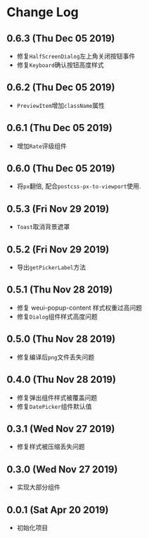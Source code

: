 # Change Log

## 0.6.3 (Thu Dec 05 2019)

-   修复`HalfScreenDialog`左上角关闭按钮事件
-   修复`Keyboard`确认按钮高度样式

## 0.6.2 (Thu Dec 05 2019)

-   `PreviewItem`增加`className`属性

## 0.6.1 (Thu Dec 05 2019)

-   增加`Rate`评级组件

## 0.6.0 (Thu Dec 05 2019)

-   将`px`翻倍, 配合`postcss-px-to-viewport`使用.

## 0.5.3 (Fri Nov 29 2019)

-   `Toast`取消背景遮罩

## 0.5.2 (Fri Nov 29 2019)

-   导出`getPickerLabel`方法

## 0.5.1 (Thu Nov 28 2019)

-   修复 weui-popup-content 样式权重过高问题
-   修复`Dialog`组件样式高度问题

## 0.5.0 (Thu Nov 28 2019)

-   修复编译后`png`文件丢失问题

## 0.4.0 (Thu Nov 28 2019)

-   修复弹出组件样式被覆盖问题
-   修复`DatePicker`组件默认值

## 0.3.1 (Wed Nov 27 2019)

-   修复样式被压缩丢失问题

## 0.3.0 (Wed Nov 27 2019)

-   实现大部分组件

## 0.0.1 (Sat Apr 20 2019)

-   初始化项目
